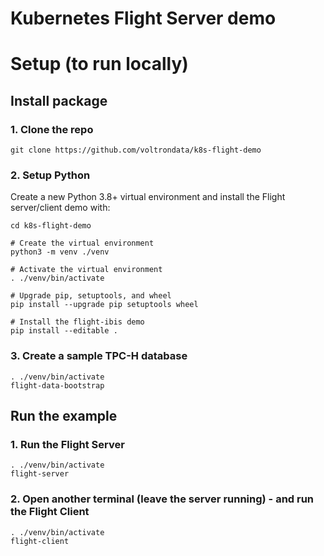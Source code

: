 # Kubernetes Flight Server demo

# Setup (to run locally)

## Install package

### 1. Clone the repo
```shell
git clone https://github.com/voltrondata/k8s-flight-demo

```

### 2. Setup Python
Create a new Python 3.8+ virtual environment and install the Flight server/client demo with:
```shell
cd k8s-flight-demo

# Create the virtual environment
python3 -m venv ./venv

# Activate the virtual environment
. ./venv/bin/activate

# Upgrade pip, setuptools, and wheel
pip install --upgrade pip setuptools wheel

# Install the flight-ibis demo
pip install --editable .

```


### 3. Create a sample TPC-H database
```shell
. ./venv/bin/activate
flight-data-bootstrap

```

## Run the example
### 1. Run the Flight Server
```shell
. ./venv/bin/activate
flight-server

```

### 2. Open another terminal (leave the server running) - and run the Flight Client
```shell
. ./venv/bin/activate
flight-client

```
